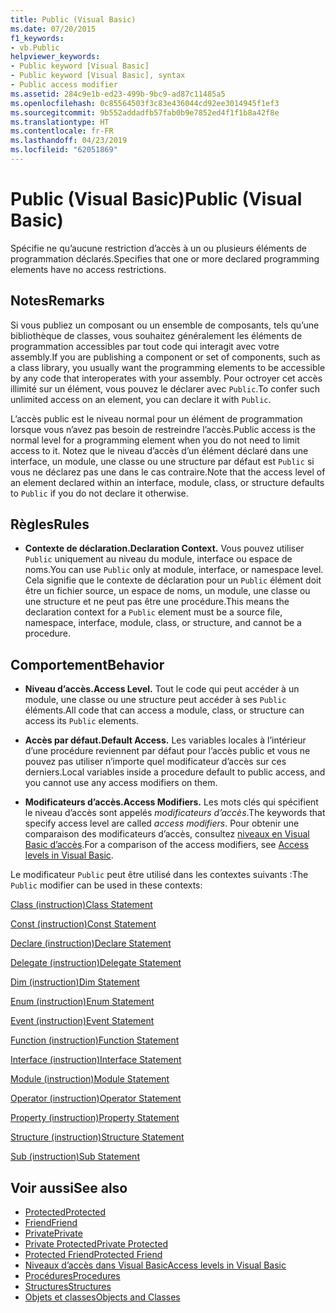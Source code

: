 ```yaml
---
title: Public (Visual Basic)
ms.date: 07/20/2015
f1_keywords:
- vb.Public
helpviewer_keywords:
- Public keyword [Visual Basic]
- Public keyword [Visual Basic], syntax
- Public access modifier
ms.assetid: 284c9e1b-ed23-499b-9bc9-ad87c11485a5
ms.openlocfilehash: 0c85564503f3c83e436044cd92ee3014945f1ef3
ms.sourcegitcommit: 9b552addadfb57fab0b9e7852ed4f1f1b8a42f8e
ms.translationtype: HT
ms.contentlocale: fr-FR
ms.lasthandoff: 04/23/2019
ms.locfileid: "62051869"
---
```

# <a name="public-visual-basic"></a><span data-ttu-id="cab90-102">Public (Visual Basic)</span><span class="sxs-lookup"><span data-stu-id="cab90-102">Public (Visual Basic)</span></span>
<span data-ttu-id="cab90-103">Spécifie ne qu’aucune restriction d’accès à un ou plusieurs éléments de programmation déclarés.</span><span class="sxs-lookup"><span data-stu-id="cab90-103">Specifies that one or more declared programming elements have no access restrictions.</span></span>  
  
## <a name="remarks"></a><span data-ttu-id="cab90-104">Notes</span><span class="sxs-lookup"><span data-stu-id="cab90-104">Remarks</span></span>  
 <span data-ttu-id="cab90-105">Si vous publiez un composant ou un ensemble de composants, tels qu’une bibliothèque de classes, vous souhaitez généralement les éléments de programmation accessibles par tout code qui interagit avec votre assembly.</span><span class="sxs-lookup"><span data-stu-id="cab90-105">If you are publishing a component or set of components, such as a class library, you usually want the programming elements to be accessible by any code that interoperates with your assembly.</span></span> <span data-ttu-id="cab90-106">Pour octroyer cet accès illimité sur un élément, vous pouvez le déclarer avec `Public`.</span><span class="sxs-lookup"><span data-stu-id="cab90-106">To confer such unlimited access on an element, you can declare it with `Public`.</span></span>  
  
 <span data-ttu-id="cab90-107">L’accès public est le niveau normal pour un élément de programmation lorsque vous n’avez pas besoin de restreindre l’accès.</span><span class="sxs-lookup"><span data-stu-id="cab90-107">Public access is the normal level for a programming element when you do not need to limit access to it.</span></span> <span data-ttu-id="cab90-108">Notez que le niveau d’accès d’un élément déclaré dans une interface, un module, une classe ou une structure par défaut est `Public` si vous ne déclarez pas une dans le cas contraire.</span><span class="sxs-lookup"><span data-stu-id="cab90-108">Note that the access level of an element declared within an interface, module, class, or structure defaults to `Public` if you do not declare it otherwise.</span></span>  
  
## <a name="rules"></a><span data-ttu-id="cab90-109">Règles</span><span class="sxs-lookup"><span data-stu-id="cab90-109">Rules</span></span>  
  
- <span data-ttu-id="cab90-110">**Contexte de déclaration.**</span><span class="sxs-lookup"><span data-stu-id="cab90-110">**Declaration Context.**</span></span> <span data-ttu-id="cab90-111">Vous pouvez utiliser `Public` uniquement au niveau du module, interface ou espace de noms.</span><span class="sxs-lookup"><span data-stu-id="cab90-111">You can use `Public` only at module, interface, or namespace level.</span></span> <span data-ttu-id="cab90-112">Cela signifie que le contexte de déclaration pour un `Public` élément doit être un fichier source, un espace de noms, un module, une classe ou une structure et ne peut pas être une procédure.</span><span class="sxs-lookup"><span data-stu-id="cab90-112">This means the declaration context for a `Public` element must be a source file, namespace, interface, module, class, or structure, and cannot be a procedure.</span></span>  
  
## <a name="behavior"></a><span data-ttu-id="cab90-113">Comportement</span><span class="sxs-lookup"><span data-stu-id="cab90-113">Behavior</span></span>  
  
- <span data-ttu-id="cab90-114">**Niveau d’accès.**</span><span class="sxs-lookup"><span data-stu-id="cab90-114">**Access Level.**</span></span> <span data-ttu-id="cab90-115">Tout le code qui peut accéder à un module, une classe ou une structure peut accéder à ses `Public` éléments.</span><span class="sxs-lookup"><span data-stu-id="cab90-115">All code that can access a module, class, or structure can access its `Public` elements.</span></span>  
  
- <span data-ttu-id="cab90-116">**Accès par défaut.**</span><span class="sxs-lookup"><span data-stu-id="cab90-116">**Default Access.**</span></span> <span data-ttu-id="cab90-117">Les variables locales à l’intérieur d’une procédure reviennent par défaut pour l’accès public et vous ne pouvez pas utiliser n’importe quel modificateur d’accès sur ces derniers.</span><span class="sxs-lookup"><span data-stu-id="cab90-117">Local variables inside a procedure default to public access, and you cannot use any access modifiers on them.</span></span>  
  
- <span data-ttu-id="cab90-118">**Modificateurs d’accès.**</span><span class="sxs-lookup"><span data-stu-id="cab90-118">**Access Modifiers.**</span></span> <span data-ttu-id="cab90-119">Les mots clés qui spécifient le niveau d’accès sont appelés *modificateurs d’accès*.</span><span class="sxs-lookup"><span data-stu-id="cab90-119">The keywords that specify access level are called *access modifiers*.</span></span> <span data-ttu-id="cab90-120">Pour obtenir une comparaison des modificateurs d’accès, consultez [niveaux en Visual Basic d’accès](../../../visual-basic/programming-guide/language-features/declared-elements/access-levels.md).</span><span class="sxs-lookup"><span data-stu-id="cab90-120">For a comparison of the access modifiers, see [Access levels in Visual Basic](../../../visual-basic/programming-guide/language-features/declared-elements/access-levels.md).</span></span>  
  
 <span data-ttu-id="cab90-121">Le modificateur `Public` peut être utilisé dans les contextes suivants :</span><span class="sxs-lookup"><span data-stu-id="cab90-121">The `Public` modifier can be used in these contexts:</span></span>  
  
 [<span data-ttu-id="cab90-122">Class (instruction)</span><span class="sxs-lookup"><span data-stu-id="cab90-122">Class Statement</span></span>](../../../visual-basic/language-reference/statements/class-statement.md)  
  
 [<span data-ttu-id="cab90-123">Const (instruction)</span><span class="sxs-lookup"><span data-stu-id="cab90-123">Const Statement</span></span>](../../../visual-basic/language-reference/statements/const-statement.md)  
  
 [<span data-ttu-id="cab90-124">Declare (instruction)</span><span class="sxs-lookup"><span data-stu-id="cab90-124">Declare Statement</span></span>](../../../visual-basic/language-reference/statements/declare-statement.md)  
  
 [<span data-ttu-id="cab90-125">Delegate (instruction)</span><span class="sxs-lookup"><span data-stu-id="cab90-125">Delegate Statement</span></span>](../../../visual-basic/language-reference/statements/delegate-statement.md)  
  
 [<span data-ttu-id="cab90-126">Dim (instruction)</span><span class="sxs-lookup"><span data-stu-id="cab90-126">Dim Statement</span></span>](../../../visual-basic/language-reference/statements/dim-statement.md)  
  
 [<span data-ttu-id="cab90-127">Enum (instruction)</span><span class="sxs-lookup"><span data-stu-id="cab90-127">Enum Statement</span></span>](../../../visual-basic/language-reference/statements/enum-statement.md)  
  
 [<span data-ttu-id="cab90-128">Event (instruction)</span><span class="sxs-lookup"><span data-stu-id="cab90-128">Event Statement</span></span>](../../../visual-basic/language-reference/statements/event-statement.md)  
  
 [<span data-ttu-id="cab90-129">Function (instruction)</span><span class="sxs-lookup"><span data-stu-id="cab90-129">Function Statement</span></span>](../../../visual-basic/language-reference/statements/function-statement.md)  
  
 [<span data-ttu-id="cab90-130">Interface (instruction)</span><span class="sxs-lookup"><span data-stu-id="cab90-130">Interface Statement</span></span>](../../../visual-basic/language-reference/statements/interface-statement.md)  
  
 [<span data-ttu-id="cab90-131">Module (instruction)</span><span class="sxs-lookup"><span data-stu-id="cab90-131">Module Statement</span></span>](../../../visual-basic/language-reference/statements/module-statement.md)  
  
 [<span data-ttu-id="cab90-132">Operator (instruction)</span><span class="sxs-lookup"><span data-stu-id="cab90-132">Operator Statement</span></span>](../../../visual-basic/language-reference/statements/operator-statement.md)  
  
 [<span data-ttu-id="cab90-133">Property (instruction)</span><span class="sxs-lookup"><span data-stu-id="cab90-133">Property Statement</span></span>](../../../visual-basic/language-reference/statements/property-statement.md)  
  
 [<span data-ttu-id="cab90-134">Structure (instruction)</span><span class="sxs-lookup"><span data-stu-id="cab90-134">Structure Statement</span></span>](../../../visual-basic/language-reference/statements/structure-statement.md)  
  
 [<span data-ttu-id="cab90-135">Sub (instruction)</span><span class="sxs-lookup"><span data-stu-id="cab90-135">Sub Statement</span></span>](../../../visual-basic/language-reference/statements/sub-statement.md)  
  
## <a name="see-also"></a><span data-ttu-id="cab90-136">Voir aussi</span><span class="sxs-lookup"><span data-stu-id="cab90-136">See also</span></span>

- [<span data-ttu-id="cab90-137">Protected</span><span class="sxs-lookup"><span data-stu-id="cab90-137">Protected</span></span>](../../../visual-basic/language-reference/modifiers/protected.md)
- [<span data-ttu-id="cab90-138">Friend</span><span class="sxs-lookup"><span data-stu-id="cab90-138">Friend</span></span>](../../../visual-basic/language-reference/modifiers/friend.md)
- [<span data-ttu-id="cab90-139">Private</span><span class="sxs-lookup"><span data-stu-id="cab90-139">Private</span></span>](../../../visual-basic/language-reference/modifiers/private.md)
- [<span data-ttu-id="cab90-140">Private Protected</span><span class="sxs-lookup"><span data-stu-id="cab90-140">Private Protected</span></span>](private-protected.md)
- [<span data-ttu-id="cab90-141">Protected Friend</span><span class="sxs-lookup"><span data-stu-id="cab90-141">Protected Friend</span></span>](protected-friend.md)
- [<span data-ttu-id="cab90-142">Niveaux d’accès dans Visual Basic</span><span class="sxs-lookup"><span data-stu-id="cab90-142">Access levels in Visual Basic</span></span>](../../../visual-basic/programming-guide/language-features/declared-elements/access-levels.md)
- [<span data-ttu-id="cab90-143">Procédures</span><span class="sxs-lookup"><span data-stu-id="cab90-143">Procedures</span></span>](../../../visual-basic/programming-guide/language-features/procedures/index.md)
- [<span data-ttu-id="cab90-144">Structures</span><span class="sxs-lookup"><span data-stu-id="cab90-144">Structures</span></span>](../../../visual-basic/programming-guide/language-features/data-types/structures.md)
- [<span data-ttu-id="cab90-145">Objets et classes</span><span class="sxs-lookup"><span data-stu-id="cab90-145">Objects and Classes</span></span>](../../../visual-basic/programming-guide/language-features/objects-and-classes/index.md)
